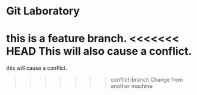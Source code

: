 # Git Laboratory
this is a feature branch.
<<<<<<< HEAD
This will also cause a conflict.
=======
this will cause a conflict.
>>>>>>> conflict-branch
Change from another machine
